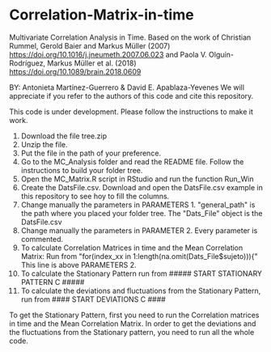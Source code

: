 # Correlation-Matrix-in-time
Multivariate Correlation Analysis in Time. Based on the work of Christian Rummel, Gerold Baier and Markus Müller (2007) https://doi.org/10.1016/j.jneumeth.2007.06.023 and Paola V. Olguín-Rodríguez, Markus Müller et al. (2018) https://doi.org/10.1089/brain.2018.0609


BY: Antonieta Martínez-Guerrero & David E. Apablaza-Yevenes
We will appreciate if you refer to the authors of this code and cite this repository.

This code is under development. Please follow the instructions to make it work.

1. Download the file tree.zip 
2. Unzip the file.
3. Put the file in the path of your preference.
4. Go to the MC_Analysis folder and read the README file. Follow the instructions to build your folder tree.
5. Open the MC_Matrix.R script in RStudio and run the function Run_Win 
6. Create the DatsFile.csv. Download and open the DatsFile.csv example in this repository to see hoy to fill the columns.
7. Change manually the parameters in PARAMETERS 1. "general_path" is the path where you placed your folder tree. The "Dats_File" object is the DatsFile.csv
8. Change manually the parameters in PARAMETER 2. Every parameter is commented.
9. To calculate Correlation Matrices in time and the Mean Correlation Matrix: Run from "for(index_xx in 1:length(na.omit(Dats_File$sujeto))){" This line is above PARAMETERS 2.
10. To calculate the Stationary Pattern run from ##### START STATIONARY PATTERN C #####
11. To calculate the deviations and fluctuations from the Stationary Pattern, run from #### START DEVIATIONS C ####

To get the Stationary Pattern, first you need to run the Correlation matrices in time and the Mean Correlation Matrix. In order to get the deviations and the fluctuations from the Stationary pattern, you need to run all the whole code.
